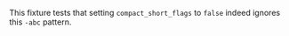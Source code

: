 This fixture tests that setting `compact_short_flags` to `false` indeed ignores
this `-abc` pattern.
